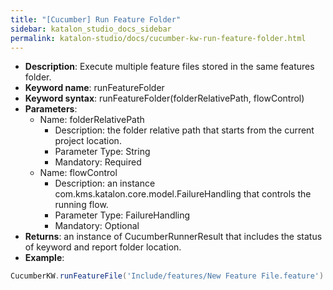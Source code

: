 ```yaml
---
title: "[Cucumber] Run Feature Folder"
sidebar: katalon_studio_docs_sidebar
permalink: katalon-studio/docs/cucumber-kw-run-feature-folder.html
---
```


* **Description**: Execute multiple feature files stored in the same features folder.
* **Keyword name**: runFeatureFolder
* **Keyword syntax**: runFeatureFolder(folderRelativePath, flowControl)
* **Parameters**:
  * Name: folderRelativePath
    * Description: the folder relative path that starts from the current project location.
    * Parameter Type: String
    * Mandatory: Required
  * Name: flowControl
    * Description: an instance com.kms.katalon.core.model.FailureHandling that controls the running flow.
    * Parameter Type: FailureHandling
    * Mandatory: Optional
* **Returns**: an instance of CucumberRunnerResult that includes the status of keyword and report folder location.
* **Example**:

```groovy
CucumberKW.runFeatureFile('Include/features/New Feature File.feature')
```
